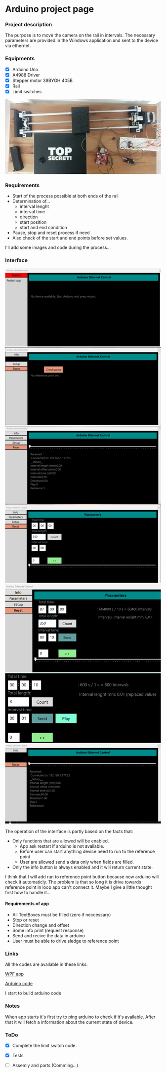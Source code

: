 # Arduino project page

### Project description

The purpose is to move the camera on the rail in intervals. The necessary parameters are provided in the Windows application and sent to the device via ethernet.

### Equipments

- [x] Arduino Uno
- [x] A4988 Driver
- [x] Stepper motor 39BYGH 405B
- [x] Rail
- [x] Limit switches 

![Interface](img/Connections.jpg)

### Requirements

- Start of the process possible at both ends of the rail
- Determination of...
  - interval lenght
  - interval time
  - direction
  - start position
  - start and end condition
- Pause, stop and reset process if need
- Also check of the start and end points before set values. 

I'll add some images and code during the process...

### Interface

![Interface](img/NoArduino.png)
![Interface](img/NoRefPoint.png)
![Interface](img/Restart.png)
![Interface](img/Parameters.png)
![Interface](img/Count.png)
![Interface](img/CountAndSend.png)
![Interface](img/Play.png)

The operation of the interface is partly based on the facts that:
- Only functions that are allowed will be enabled.
  - App ask restart if arduino is not available.
  - Before user can start anything device need to run to the reference point
  - User are allowed send a data only when fields are filled.
- Only the info button is always enabled and it will return current state.

I think that I will add run to reference point button because now arduino will check it automaticly. 
The problem is that so long it is drive towards reference point in loop app can't connect it.
Maybe I give a little thought first how to handle it...

#### Requirements of app

- All TextBoxes must be filled (zero if neccessary)
- Stop or reset
- Direction change and offset
- Some info print (request response)
- Send and recive the data in arduino
- User must be able to drive sledge to reference point

### Links

All the codes are available in these links.

[WPF app](https://github.com/temppase/ArduinoControlProtoApp)

[Arduino code](https://github.com/temppase/ArduinoUnoTest/blob/main/source/UnoServer.ino)

I start to build arduino code

### Notes

When app starts it's first try to ping arduino to check if it's available. After that it will fetch a information about the current state of device.

### ToDo

- [x] Complete the limit switch code.
- [x] Tests
- [ ] Assemly and parts (Comming...)




